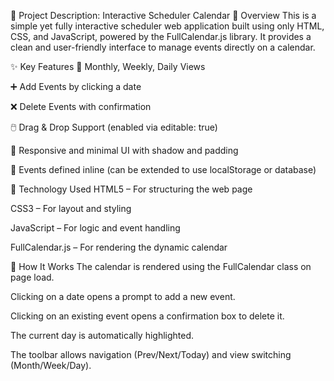 📄 Project Description: Interactive Scheduler Calendar
🔧 Overview
This is a simple yet fully interactive scheduler web application built using only HTML, CSS, and JavaScript, powered by the FullCalendar.js library. It provides a clean and user-friendly interface to manage events directly on a calendar.

✨ Key Features
📅 Monthly, Weekly, Daily Views

➕ Add Events by clicking a date

❌ Delete Events with confirmation

🖱️ Drag & Drop Support (enabled via editable: true)

🎨 Responsive and minimal UI with shadow and padding

💾 Events defined inline (can be extended to use localStorage or database)

🧱 Technology Used
HTML5 – For structuring the web page

CSS3 – For layout and styling

JavaScript – For logic and event handling

FullCalendar.js – For rendering the dynamic calendar

📂 How It Works
The calendar is rendered using the FullCalendar class on page load.

Clicking on a date opens a prompt to add a new event.

Clicking on an existing event opens a confirmation box to delete it.

The current day is automatically highlighted.

The toolbar allows navigation (Prev/Next/Today) and view switching (Month/Week/Day).
